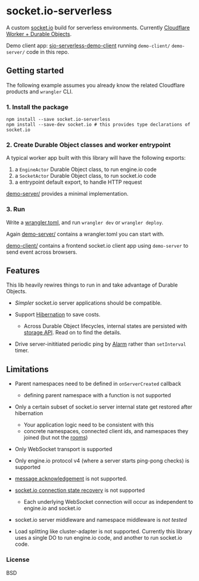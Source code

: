 # socket.io-serverless

A custom [socket.io](https://socket.io/) build for serverless environments. Currently [Cloudflare Worker + Durable Objects](https://developers.cloudflare.com/durable-objects/).

Demo client app: [sio-serverless-demo-client](https://sio-serverless-demo-client.ihate.work) running `demo-client/` `demo-server/` code in this repo.

## Getting started

The following example assumes you already know the related Cloudflare products and `wrangler` CLI.

### 1. Install the package

```
npm install --save socket.io-serverless
npm install --save-dev socket.io # this provides type declarations of socket.io
```

### 2. Create Durable Object classes and worker entrypoint

A typical worker app built with this library will have the following exports:

1. a `EngineActor` Durable Object class, to run engine.io code
2. a `SocketActor` Durable Object class, to run socket.io code
3. a entrypoint default export, to handle HTTP request

[demo-server/](https://github.com/jokester/socket.io-serverless/tree/main/demo-server) provides a minimal implementation.

### 3. Run

Write a [wrangler.toml](https://developers.cloudflare.com/workers/wrangler/configuration/), and run `wrangler dev` or `wrangler deploy`.

Again [demo-server/](https://github.com/jokester/socket.io-serverless/tree/main/demo-server) contains a wrangler.toml you can start with.

[demo-client/](https://github.com/jokester/socket.io-serverless/tree/main/demo-client) contains a frontend socket.io client app using `demo-server` to send event across browsers.

## Features

This lib heavily rewires things to run in and take advantage of Durable Objects.

- *Simpler* socket.io server applications should be compatible.

- Support [Hibernation](https://developers.cloudflare.com/durable-objects/examples/websocket-hibernation-server/) to save costs.
    - Across Durable Object lifecycles, internal states are persisted with [storage API](https://developers.cloudflare.com/durable-objects/api/storage-api/). Read on to find the details.

- Drive server-inititiated periodic ping by [Alarm](https://developers.cloudflare.com/durable-objects/api/alarms/) rather than `setInterval` timer.

## Limitations

- Parent namespaces need to be defined in `onServerCreated` callback
    - defining parent namespace with a function is not supported

- Only a certain subset of socket.io server internal state get restored after hibernation
    - Your application logic need to be consistent with this
    - concrete namespaces, connected client ids, and namespaces they joined (but not the [rooms](https://socket.io/docs/v4/rooms/))

<!-- otherwise they won't be recovered after hibernation -->

- Only WebSocket transport is supported

- Only engine.io protocol v4 (where a server starts ping-pong checks) is supported

- [message acknowledgement](https://socket.io/docs/v4/emitting-events/#acknowledgements) is not supported.

<!--
- due to possible hibernation it's hard to do right
- it's better to not expect a transport to provide application-level ACK anyway
-->

- [socket.io connection state recovery](https://socket.io/docs/v4/tutorial/step-6) is not supported
    - Each underlying WebSocket connection will occur as independent to engine.io and socket.io

- socket.io server middleware and namespace middleware is *not tested*

 <!-- Allowing so would make it impossible to hydrate in new DO lifetime // TODO: really? -->

- Load splitting like cluster-adapter is not supported. Currently this library uses a single DO to run engine.io code, and another to run socket.io code.

<!-- Unlike other harder limitations the last 2 should be doable. I just don't have a plan yet -->

<!-- less important ?

- engine.io server middleware
- engine.io Server and socket.io Server support much fewer options

-->

### License

BSD


